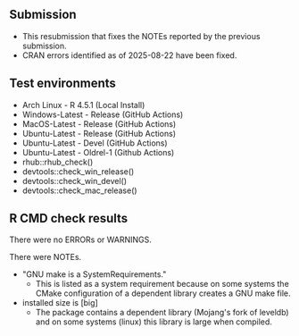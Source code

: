 ## Submission

- This resubmission that fixes the NOTEs reported by the previous submission.
- CRAN errors identified as of 2025-08-22 have been fixed.

## Test environments

* Arch Linux - R 4.5.1 (Local Install)
* Windows-Latest - Release (GitHub Actions)
* MacOS-Latest - Release (GitHub Actions)
* Ubuntu-Latest - Release (GitHub Actions)
* Ubuntu-Latest - Devel (GitHub Actions)
* Ubuntu-Latest - Oldrel-1 (Github Actions)
* rhub::rhub_check()
* devtools::check_win_release()
* devtools::check_win_devel()
* devtools::check_mac_release()

## R CMD check results

There were no ERRORs or WARNINGS.

There were NOTEs.

- "GNU make is a SystemRequirements."
  * This is listed as a system requirement because on some systems the CMake
     configuration of a dependent library creates a GNU make file.
- installed size is [big]
  * The package contains a dependent library (Mojang's fork of leveldb) and on
    some systems (linux) this library is large when compiled.

